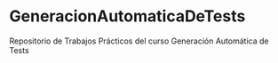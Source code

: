 # GeneracionAutomaticaDeTests
Repositorio de Trabajos Prácticos del curso Generación Automática de Tests
